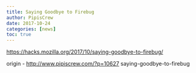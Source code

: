 ```yaml
---
title: Saying Goodbye to Firebug
author: PipisCrew
date: 2017-10-24
categories: [news]
toc: true
---
```


https://hacks.mozilla.org/2017/10/saying-goodbye-to-firebug/

origin - http://www.pipiscrew.com/?p=10627 saying-goodbye-to-firebug